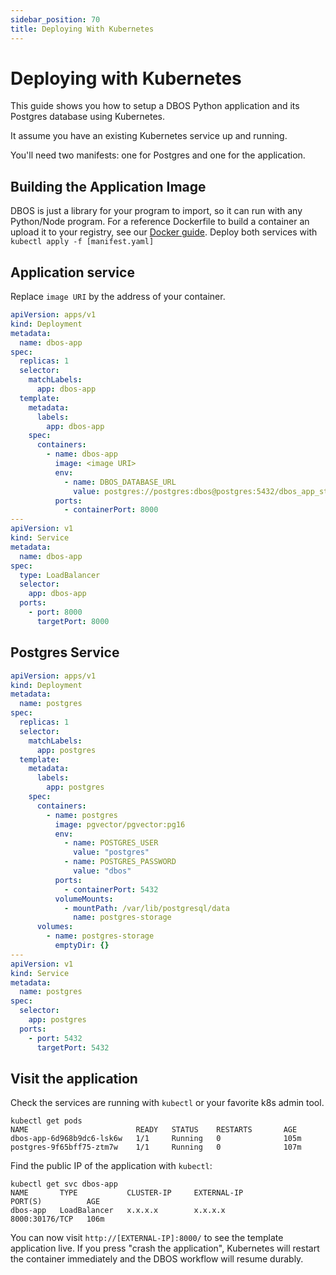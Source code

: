 ```yaml
---
sidebar_position: 70
title: Deploying With Kubernetes
---
```



# Deploying with Kubernetes


This guide shows you how to setup a DBOS Python application and its Postgres database using Kubernetes.

It assume you have an existing Kubernetes service up and running.

You'll need two manifests: one for Postgres and one for the application.

## Building the Application Image


DBOS is just a library for your program to import, so it can run with any Python/Node program. For a reference Dockerfile to build a container an upload it to your registry, see our [Docker guide](./hosting-with-docker.md). Deploy both services with `kubectl apply -f [manifest.yaml]`


## Application service

Replace `image URI` by the address of your container.

```yaml
apiVersion: apps/v1
kind: Deployment
metadata:
  name: dbos-app
spec:
  replicas: 1
  selector:
    matchLabels:
      app: dbos-app
  template:
    metadata:
      labels:
        app: dbos-app
    spec:
      containers:
        - name: dbos-app
          image: <image URI>
          env:
            - name: DBOS_DATABASE_URL
              value: postgres://postgres:dbos@postgres:5432/dbos_app_starter
          ports:
            - containerPort: 8000
---
apiVersion: v1
kind: Service
metadata:
  name: dbos-app
spec:
  type: LoadBalancer
  selector:
    app: dbos-app
  ports:
    - port: 8000
      targetPort: 8000
```


## Postgres Service


```yaml
apiVersion: apps/v1
kind: Deployment
metadata:
  name: postgres
spec:
  replicas: 1
  selector:
    matchLabels:
      app: postgres
  template:
    metadata:
      labels:
        app: postgres
    spec:
      containers:
        - name: postgres
          image: pgvector/pgvector:pg16
          env:
            - name: POSTGRES_USER
              value: "postgres"
            - name: POSTGRES_PASSWORD
              value: "dbos"
          ports:
            - containerPort: 5432
          volumeMounts:
            - mountPath: /var/lib/postgresql/data
              name: postgres-storage
      volumes:
        - name: postgres-storage
          emptyDir: {}
---
apiVersion: v1
kind: Service
metadata:
  name: postgres
spec:
  selector:
    app: postgres
  ports:
    - port: 5432
      targetPort: 5432
```


## Visit the application

Check the services are running with `kubectl` or your favorite k8s admin tool.

```shell
kubectl get pods
NAME                        READY   STATUS    RESTARTS       AGE
dbos-app-6d968b9dc6-lsk6w   1/1     Running   0              105m
postgres-9f65bff75-ztm7w    1/1     Running   0              107m
```

Find the public IP of the application with `kubectl`:
```shell
kubectl get svc dbos-app
NAME       TYPE           CLUSTER-IP     EXTERNAL-IP                                                               PORT(S)          AGE
dbos-app   LoadBalancer   x.x.x.x        x.x.x.x                                                                   8000:30176/TCP   106m
```

You can now visit `http://[EXTERNAL-IP]:8000/` to see the template application live.
If you press "crash the application", Kubernetes will restart the container immediately and the DBOS workflow will resume durably.